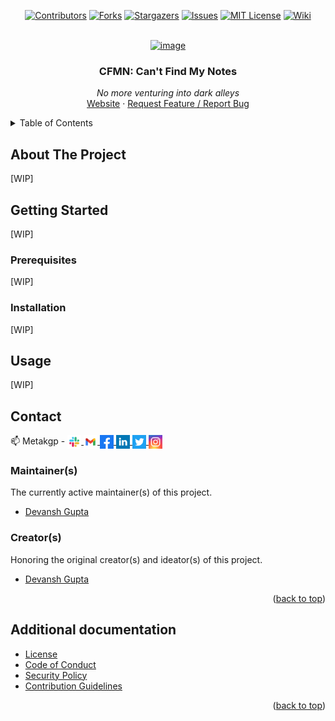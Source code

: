 <div id="top"></div>

<!-- PROJECT SHIELDS -->
<!-- https://www.markdownguide.org/basic-syntax/#reference-style-links-->
<div align="center">

[![Contributors][contributors-shield]][contributors-url]
[![Forks][forks-shield]][forks-url]
[![Stargazers][stars-shield]][stars-url]
[![Issues][issues-shield]][issues-url]
[![MIT License][license-shield]][license-url]
[![Wiki][wiki-shield]][wiki-url]

</div>

<!-- PROJECT LOGO -->
<br />
<!-- UPDATE -->
<div align="center">
  <a href="https://github.com/metakgp/cfmn">
     <img width="140" alt="image" src="https://raw.githubusercontent.com/metakgp/design/main/logos/black-large.jpg">
  </a>

<h3 align="center">CFMN: Can't Find My Notes</h3>

  <p align="center">
  <!-- UPDATE -->
    <i>No more venturing into dark alleys</i>
    <br />
    <a href="https://notes.metakgp.org">Website</a>
    ·
    <a href="https://github.com/metakgp/cfmn/issues">Request Feature / Report Bug</a>
  </p>
</div>


<!-- TABLE OF CONTENTS -->
<details>
<summary>Table of Contents</summary>

- [About The Project](#about-the-project)
- [Getting Started](#getting-started)
    - [Prerequisites](#prerequisites)
    - [Installation](#installation)
- [Usage](#usage)
- [Contact](#contact)
    - [Maintainer(s)](#maintainers)
    - [creators(s)](#creators)
- [Additional documentation](#additional-documentation)

</details>


<!-- ABOUT THE PROJECT -->
## About The Project
[WIP]


## Getting Started
[WIP]


### Prerequisites
[WIP]


### Installation

[WIP]


<!-- USAGE EXAMPLES -->
## Usage
[WIP]

## Contact

<p>
📫 Metakgp -
<a href="https://slack.metakgp.org">
  <img align="center" alt="Metakgp's slack invite" width="22px" src="https://raw.githubusercontent.com/edent/SuperTinyIcons/master/images/svg/slack.svg" />
</a>
<a href="mailto:metakgp@gmail.com">
  <img align="center" alt="Metakgp's email " width="22px" src="https://raw.githubusercontent.com/edent/SuperTinyIcons/master/images/svg/gmail.svg" />
</a>
<a href="https://www.facebook.com/metakgp">
  <img align="center" alt="metakgp's Facebook" width="22px" src="https://raw.githubusercontent.com/edent/SuperTinyIcons/master/images/svg/facebook.svg" />
</a>
<a href="https://www.linkedin.com/company/metakgp-org/">
  <img align="center" alt="metakgp's LinkedIn" width="22px" src="https://raw.githubusercontent.com/edent/SuperTinyIcons/master/images/svg/linkedin.svg" />
</a>
<a href="https://twitter.com/metakgp">
  <img align="center" alt="metakgp's Twitter " width="22px" src="https://raw.githubusercontent.com/edent/SuperTinyIcons/master/images/svg/twitter.svg" />
</a>
<a href="https://www.instagram.com/metakgp_/">
  <img align="center" alt="metakgp's Instagram" width="22px" src="https://raw.githubusercontent.com/edent/SuperTinyIcons/master/images/svg/instagram.svg" />
</a>
</p>

### Maintainer(s)

The currently active maintainer(s) of this project.

<!-- UPDATE -->
- [Devansh Gupta](https://github.com/Devansh-bit)

### Creator(s)

Honoring the original creator(s) and ideator(s) of this project.

<!-- UPDATE -->
- [Devansh Gupta](https://github.com/Devansh-bit)

<p align="right">(<a href="#top">back to top</a>)</p>

## Additional documentation

- [License](/LICENSE)
- [Code of Conduct](/.github/CODE_OF_CONDUCT.md)
- [Security Policy](/.github/SECURITY.md)
- [Contribution Guidelines](/.github/CONTRIBUTING.md)

<p align="right">(<a href="#top">back to top</a>)</p>

<!-- MARKDOWN LINKS & IMAGES -->

[contributors-shield]: https://img.shields.io/github/contributors/metakgp/cfmn.svg?style=for-the-badge
[contributors-url]: https://github.com/metakgp/cfmn/graphs/contributors
[forks-shield]: https://img.shields.io/github/forks/metakgp/cfmn.svg?style=for-the-badge
[forks-url]: https://github.com/metakgp/cfmn/network/members
[stars-shield]: https://img.shields.io/github/stars/metakgp/cfmn.svg?style=for-the-badge
[stars-url]: https://github.com/metakgp/cfmn/stargazers
[issues-shield]: https://img.shields.io/github/issues/metakgp/cfmn.svg?style=for-the-badge
[issues-url]: https://github.com/metakgp/cfmn/issues
[license-shield]: https://img.shields.io/github/license/metakgp/cfmn.svg?style=for-the-badge
[license-url]: https://github.com/metakgp/cfmn/blob/master/LICENSE
[wiki-shield]: https://custom-icon-badges.demolab.com/badge/metakgp_wiki-grey?logo=metakgp_logo&style=for-the-badge
[wiki-url]: https://wiki.metakgp.org
